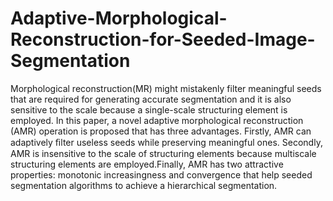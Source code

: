 # Adaptive-Morphological-Reconstruction-for-Seeded-Image-Segmentation
Morphological reconstruction(MR) might mistakenly filter meaningful seeds that are required for generating accurate segmentation and it is also sensitive to the scale because a single-scale structuring element is employed. In this paper, a novel adaptive morphological reconstruction (AMR) operation is proposed that has three advantages. Firstly, AMR can adaptively ﬁlter useless seeds while preserving meaningful ones. Secondly, AMR is insensitive to the scale of structuring elements because multiscale structuring elements are employed.Finally, AMR has two attractive properties: monotonic increasingness and convergence that help seeded segmentation algorithms to achieve a hierarchical segmentation.
